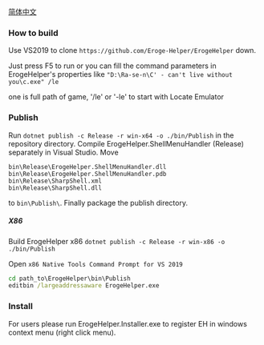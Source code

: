 [简体中文](https://github.com/luojunyuan/Eroge-Helper/blob/master/README_zh-cn.md)

### How to build

Use VS2019 to clone `https://github.com/Eroge-Helper/ErogeHelper` down.

Just press F5 to run or you can fill the command parameters in ErogeHelper's properties like `"D:\Ra-se-n\C' - can't live without you\c.exe" /le`

one is full path of game, '/le' or '-le' to start with Locate Emulator

### Publish

Run `dotnet publish -c Release -r win-x64 -o ./bin/Publish` in the repository directory. Compile ErogeHelper.ShellMenuHandler (Release) separately in Visual Studio. Move 

```
bin\Release\ErogeHelper.ShellMenuHandler.dll 
bin\Release\ErogeHelper.ShellMenuHandler.pdb 
bin\Release\SharpShell.xml 
bin\Release\SharpShell.dll
```

to `bin\Publish\`. Finally package the publish directory.

##### X86

Build ErogeHelper x86 `dotnet publish -c Release -r win-x86 -o ./bin/Publish`

Open `x86 Native Tools Command Prompt for VS 2019`

```cmd
cd path_to\ErogeHelper\bin\Publish
editbin /largeaddressaware ErogeHelper.exe
```

### Install

For users please run ErogeHelper.Installer.exe to register EH in windows context menu (right click menu).
